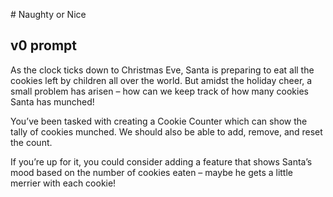 # Naughty or Nice

## v0 prompt

As the clock ticks down to Christmas Eve, Santa is preparing to eat all the cookies left by children all over the world. But amidst the holiday cheer, a small problem has arisen – how can we keep track of how many cookies Santa has munched!

You’ve been tasked with creating a Cookie Counter which can show the tally of cookies munched. We should also be able to add, remove, and reset the count.

If you’re up for it, you could consider adding a feature that shows Santa’s mood based on the number of cookies eaten – maybe he gets a little merrier with each cookie!
